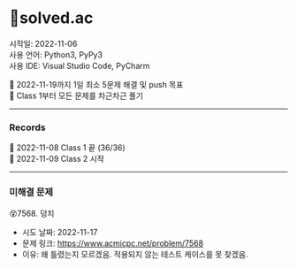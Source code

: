 # 🔹solved.ac
시작일: 2022-11-06  
사용 언어: Python3, PyPy3  
사용 IDE: Visual Studio Code, PyCharm

📍 2022-11-19까지 1일 최소 5문제 해결 및 push 목표  
📍 Class 1부터 모든 문제를 차근차근 풀기

---
### Records

🦾 2022-11-08 Class 1 끝 (36/36)  
🦾 2022-11-09 Class 2 시작

---
### 미해결 문제
😵7568. 덩치  
* 시도 날짜: 2022-11-17
* 문제 링크: https://www.acmicpc.net/problem/7568
* 이유: 왜 틀렸는지 모르겠음. 적용되지 않는 테스트 케이스를 못 찾겠음.
